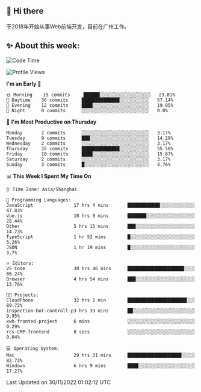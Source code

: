 ## 👋 Hi there

于2018年开始从事Web前端开发，目前在广州工作。

<!--![](https://github-readme-stats.vercel.app/api?username=fxpixels&theme=graywhite&hide_border=true)
![](https://github-readme-stats.vercel.app/api/top-langs/?username=fxpixels&hide_border=true&layout=compact)
-->
<!--
<img src="https://github-readme-stats.vercel.app/api?username=fxpixels&theme=graywhite&hide_border=true" width="500" alt=""/>
<img src="https://github-readme-stats.vercel.app/api/top-langs/?username=fxpixels&hide_border=true&layout=compact" width="300" alt=""/>
-->
## ✨ About this week:
<!--START_SECTION:waka-->
![Code Time](http://img.shields.io/badge/Code%20Time-3%2C327%20hrs%2055%20mins-blue)

![Profile Views](http://img.shields.io/badge/Profile%20Views-0-blue)

**I'm an Early 🐤** 

```text
🌞 Morning    15 commits     ██████░░░░░░░░░░░░░░░░░░░   23.81% 
🌆 Daytime    36 commits     ██████████████░░░░░░░░░░░   57.14% 
🌃 Evening    12 commits     ████░░░░░░░░░░░░░░░░░░░░░   19.05% 
🌙 Night      0 commits      ░░░░░░░░░░░░░░░░░░░░░░░░░   0.0%

```
📅 **I'm Most Productive on Thursday** 

```text
Monday       2 commits      ░░░░░░░░░░░░░░░░░░░░░░░░░   3.17% 
Tuesday      9 commits      ███░░░░░░░░░░░░░░░░░░░░░░   14.29% 
Wednesday    2 commits      ░░░░░░░░░░░░░░░░░░░░░░░░░   3.17% 
Thursday     35 commits     ██████████████░░░░░░░░░░░   55.56% 
Friday       10 commits     ████░░░░░░░░░░░░░░░░░░░░░   15.87% 
Saturday     2 commits      ░░░░░░░░░░░░░░░░░░░░░░░░░   3.17% 
Sunday       3 commits      █░░░░░░░░░░░░░░░░░░░░░░░░   4.76%

```


📊 **This Week I Spent My Time On** 

```text
⌚︎ Time Zone: Asia/Shanghai

💬 Programming Languages: 
JavaScript               17 hrs 4 mins       ████████████░░░░░░░░░░░░░   47.83% 
Vue.js                   10 hrs 9 mins       ███████░░░░░░░░░░░░░░░░░░   28.44% 
Other                    5 hrs 15 mins       ███░░░░░░░░░░░░░░░░░░░░░░   14.73% 
TypeScript               1 hr 52 mins        █░░░░░░░░░░░░░░░░░░░░░░░░   5.26% 
JSON                     1 hr 19 mins        █░░░░░░░░░░░░░░░░░░░░░░░░   3.7%

🔥 Editors: 
VS Code                  30 hrs 46 mins      █████████████████████░░░░   86.24% 
Browser                  4 hrs 54 mins       ███░░░░░░░░░░░░░░░░░░░░░░   13.76%

🐱‍💻 Projects: 
CloudPhone               32 hrs 1 min        ██████████████████████░░░   89.72% 
inspection-bot-controll-p3 hrs 33 mins       ██░░░░░░░░░░░░░░░░░░░░░░░   9.95% 
xwh-fronted-project      6 mins              ░░░░░░░░░░░░░░░░░░░░░░░░░   0.29% 
rcs-CMP-frontend         0 secs              ░░░░░░░░░░░░░░░░░░░░░░░░░   0.04%

💻 Operating System: 
Mac                      29 hrs 31 mins      ████████████████████░░░░░   82.73% 
Windows                  6 hrs 9 mins        ████░░░░░░░░░░░░░░░░░░░░░   17.27%

```


 Last Updated on 30/11/2022 01:02:12 UTC
<!--END_SECTION:waka-->

<!-- ![Visitor Badge](https://visitor-badge.laobi.icu/badge?page_id=fxpixels) -->

<!--
**FxPixels/FxPixels** is a ✨ _special_ ✨ repository because its `README.md` (this file) appears on your GitHub profile.

Here are some ideas to get you started:

- 🔭 I’m currently working on ...
- 🌱 I’m currently learning ...
- 👯 I’m looking to collaborate on ...
- 🤔 I’m looking for help with ...
- 💬 Ask me about ...
- 📫 How to reach me: ...
- 😄 Pronouns: ...
- ⚡ Fun fact: ...
-->
